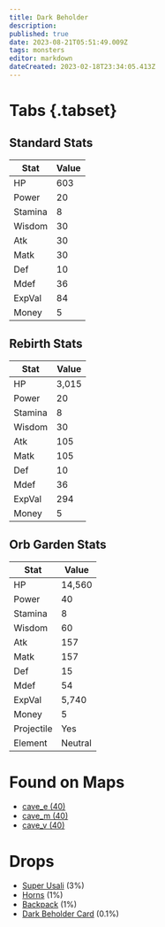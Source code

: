 ```yaml
---
title: Dark Beholder
description: 
published: true
date: 2023-08-21T05:51:49.009Z
tags: monsters
editor: markdown
dateCreated: 2023-02-18T23:34:05.413Z
---
```


# Tabs {.tabset}

## Standard Stats

|Stat|Value|
|-|-|
|HP|603|
|Power|20|
|Stamina|8|
|Wisdom|30|
|Atk|30|
|Matk|30|
|Def|10|
|Mdef|36|
|ExpVal|84|
|Money|5|
## Rebirth Stats

|Stat|Value|
|-|-|
|HP|3,015|
|Power|20|
|Stamina|8|
|Wisdom|30|
|Atk|105|
|Matk|105|
|Def|10|
|Mdef|36|
|ExpVal|294|
|Money|5|
## Orb Garden Stats

|Stat|Value|
|-|-|
|HP|14,560|
|Power|40|
|Stamina|8|
|Wisdom|60|
|Atk|157|
|Matk|157|
|Def|15|
|Mdef|54|
|ExpVal|5,740|
|Money|5|
|Projectile|Yes|
|Element|Neutral|

# Found on Maps
 * [cave_e (40)](/maps/cave_e)
 * [cave_m (40)](/maps/cave_m)
 * [cave_v (40)](/maps/cave_v)

# Drops
 * [Super Usali](/items/super-usali) (3%)
 * [Horns](/items/horns) (1%)
 * [Backpack](/items/backpack) (1%)
 * [Dark Beholder Card](/items/dark-beholder-card) (0.1%)

